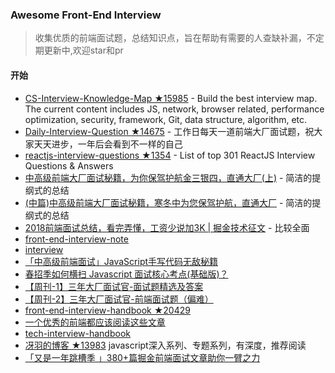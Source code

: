### Awesome Front-End Interview

> 收集优质的前端面试题，总结知识点，旨在帮助有需要的人查缺补漏，不定期更新中,欢迎star和pr

#### 开始
- [CS-Interview-Knowledge-Map ★15985](https://github.com/InterviewMap/CS-Interview-Knowledge-Map) - Build the best interview map. The current content includes JS, network, browser related, performance optimization, security, framework, Git, data structure, algorithm, etc. 
- [Daily-Interview-Question ★14675](https://github.com/Advanced-Frontend/Daily-Interview-Question) - 工作日每天一道前端大厂面试题，祝大家天天进步，一年后会看到不一样的自己
- [reactjs-interview-questions ★1354](https://github.com/semlinker/reactjs-interview-questions) - List of top 301 ReactJS Interview Questions & Answers
- [中高级前端大厂面试秘籍，为你保驾护航金三银四，直通大厂(上)](https://juejin.im/post/5c64d15d6fb9a049d37f9c20) - 简洁的提纲式的总结
- [(中篇)中高级前端大厂面试秘籍，寒冬中为您保驾护航，直通大厂](https://juejin.im/post/5c92f499f265da612647b754) - 简洁的提纲式的总结
- [2018前端面试总结，看完弄懂，工资少说加3K | 掘金技术征文](https://juejin.im/post/5b94d8965188255c5a0cdc02) - 比较全面
- [front-end-interview-note](https://github.com/YOLO0927/front-end-interview-note)
- [interview](https://github.com/revanli/interview)
- [「中高级前端面试」JavaScript手写代码无敌秘籍](https://juejin.im/post/5c9c3989e51d454e3a3902b6)
- [春招季如何横扫 Javascript 面试核心考点(基础版)？](https://juejin.im/post/5c6ad9fde51d453c356e37d1)
- [【周刊-1】三年大厂面试官-面试题精选及答案](https://juejin.im/post/5ca9de22e51d452b5372ed90)
- [【周刊-2】三年大厂面试官-前端面试题（偏难）](https://juejin.im/post/5cb0315f518825215e61ec14)
- [front-end-interview-handbook ★20429](https://github.com/yangshun/front-end-interview-handbook)
- [一个优秀的前端都应该阅读这些文章](https://github.com/Nealyang/PersonalBlog/issues/48)
- [tech-interview-handbook](tech-interview-handbook)
- [冴羽的博客 ★13983](https://github.com/mqyqingfeng/Blog)  javascript深入系列、专题系列，有深度，推荐阅读
- [「又是一年跳槽季 」380+篇掘金前端面试文章助你一臂之力 ](https://juejin.im/post/5e083e17f265da33997a4561)